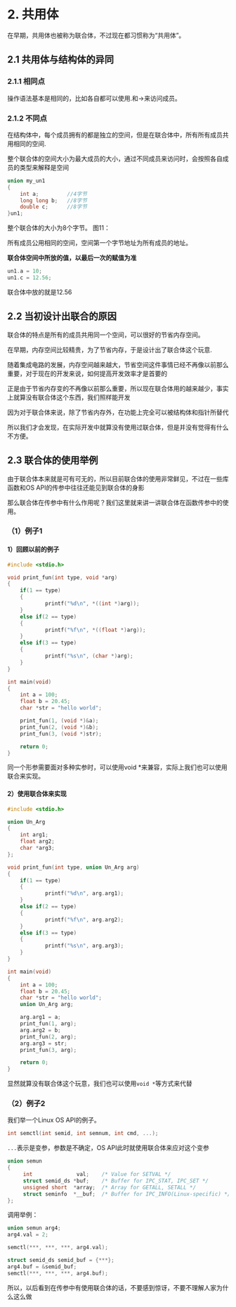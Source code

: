 # 2. 共用体

在早期，共用体也被称为联合体，不过现在都习惯称为“共用体”。

## 2.1 共用体与结构体的异同

### 2.1.1 相同点

操作语法基本是相同的，比如各自都可以使用.和->来访问成员。
	
### 2.1.2 不同点

在结构体中，每个成员拥有的都是独立的空间，但是在联合体中，所有所有成员共用相同的空间.  

整个联合体的空间大小为最大成员的大小，通过不同成员来访问时，会按照各自成员的类型来解释是空间  

```c
union my_un1
{
    int a;         //4字节
    long long b;   //8字节
    double c;      //8字节
}un1;
```

整个联合体的大小为8个字节。 图11：

所有成员公用相同的空间，空间第一个字节地址为所有成员的地址。

**联合体空间中所放的值，以最后一次的赋值为准**

```c
un1.a = 10;
un1.c = 12.56;
```

联合体中放的就是12.56  
		
## 2.2 当初设计出联合的原因

联合体的特点是所有的成员共用同一个空间，可以很好的节省内存空间。
		
在早期，内存空间比较精贵，为了节省内存，于是设计出了联合体这个玩意.

随着集成电路的发展，内存空间越来越大，节省空间这件事情已经不再像以前那么重要，对于现在的开发来说，如何提高开发效率才是首要的  
		
正是由于节省内存变的不再像以前那么重要，所以现在联合体用的越来越少，事实上就算没有联合体这个东西，我们照样能开发 

因为对于联合体来说，除了节省内存外，在功能上完全可以被结构体和指针所替代 

所以我们才会发现，在实际开发中就算没有使用过联合体，但是并没有觉得有什么不方便。
		
## 2.3 联合体的使用举例

由于联合体本来就是可有可无的，所以目前联合体的使用非常鲜见，不过在一些库函数和OS API的传参中往往还能见到联合体的身影

那么联合体在传参中有什么作用呢？我们这里就来讲一讲联合体在函数传参中的使用。

### （1）例子1

#### 1）回顾以前的例子		

```c
#include <stdio.h>

void print_fun(int type, void *arg)
{
    if(1 == type)
    {
            printf("%d\n", *((int *)arg));
    }
    else if(2 == type)
    {
            printf("%f\n", *((float *)arg));
    }
    else if(3 == type)
    {
            printf("%s\n", (char *)arg);
    }
}

int main(void)
{
    int a = 100;
    float b = 20.45;
    char *str = "hello world";

    print_fun(1, (void *)&a);
    print_fun(2, (void *)&b);
    print_fun(3, (void *)str);

    return 0;
}
```

同一个形参需要面对多种实参时，可以使用void *来兼容，实际上我们也可以使用联合来实现。

#### 2）使用联合体来实现  

```c
#include <stdio.h>

union Un_Arg
{
    int arg1;
    float arg2;
    char *arg3;
};

void print_fun(int type, union Un_Arg arg)
{
    if(1 == type)
    {
            printf("%d\n", arg.arg1);
    }
    else if(2 == type)
    {
            printf("%f\n", arg.arg2);
    }
    else if(3 == type)
    {
            printf("%s\n", arg.arg3);
    }
}

int main(void)
{
    int a = 100;
    float b = 20.45;
    char *str = "hello world";
    union Un_Arg arg;

    arg.arg1 = a;
    print_fun(1, arg);
    arg.arg2 = b;
    print_fun(2, arg);
    arg.arg3 = str;
    print_fun(3, arg);

    return 0;
}
```

显然就算没有联合体这个玩意，我们也可以使用`void *`等方式来代替  
				
### （2）例子2

我们举一个Linux OS API的例子。

```c
int semctl(int semid, int semnum, int cmd, ...);
```

`...`表示是变参，参数是不确定，OS API此时就使用联合体来应对这个变参  

```c
union semun 
{
     int              val;    /* Value for SETVAL */
     struct semid_ds *buf;    /* Buffer for IPC_STAT, IPC_SET */
     unsigned short  *array;  /* Array for GETALL, SETALL */
     struct seminfo  *__buf;  /* Buffer for IPC_INFO(Linux-specific) */
};
```


调用举例：

```c
union semun arg4;
arg4.val = 2;

semctl(***, ***, ***, arg4.val);

struct semid_ds semid_buf = {***};
arg4.buf = &semid_buf;
semctl(***, ***, ***, arg4.buf);
```

所以，以后看到在传参中有使用联合体的话，不要感到惊讶，不要不理解人家为什么这么做  
